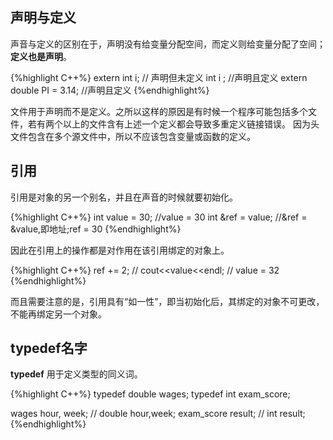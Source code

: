 ## 声明与定义

声音与定义的区别在于，声明没有给变量分配空间，而定义则给变量分配了空间；**定义也是声明**。

{%highlight C++%}
extern int i; // 声明但未定义
int i ; //声明且定义
extern double PI = 3.14;  //声明且定义
{%endhighlight%}

文件用于声明而不是定义。之所以这样的原因是有时候一个程序可能包括多个文件，若有两个以上的文件含有上述一个定义都会导致多重定义链接错误。
因为头文件包含在多个源文件中，所以不应该包含变量或函数的定义。

## 引用

引用是对象的另一个别名，并且在声音的时候就要初始化。

{%highlight C++%}
int value = 30;     //value = 30
int &ref = value;   //&ref = &value,即地址;ref = 30
{%endhighlight%}

因此在引用上的操作都是对作用在该引用绑定的对象上。

{%highlight C++%}
ref += 2;          //
cout<<value<<endl; // value = 32
{%endhighlight%}

而且需要注意的是，引用具有“如一性”，即当初始化后，其绑定的对象不可更改，不能再绑定另一个对象。

## typedef名字

**typedef** 用于定义类型的同义词。

{%highlight C++%}
typedef double wages;
typedef int exam_score;

wages hour, week; // double hour,week;
exam_score result; // int result;
{%endhighlight%}
